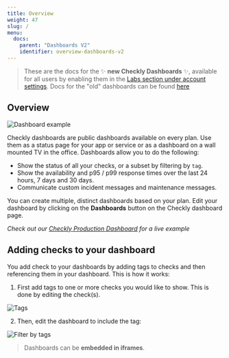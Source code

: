 ```yaml
---
title: Overview
weight: 47
slug: /
menu:
  docs:
    parent: "Dashboards V2"
    identifier: overview-dashboards-v2
---
```


> These are the docs for the ✨ **new Checkly Dashboards** ✨, available for all users by enabling them in the [Labs section under account settings](https://app.checklyhq.com/settings/account/labs).
> Docs for the "old" dashboards can be found [here](/docs/dashboards/)

## Overview

![Dashboard example](/docs/images/dashboards-v2/public-dashboard-1.png)

Checkly dashboards are public dashboards available on every plan. Use them as a status page for your app or service  or as
a dashboard on a wall mounted TV in the office. Dashboards allow you to do the following:

- Show the status of all your checks, or a subset by filtering by `tag`.
- Show the availability and p95 / p99 response times over the last 24 hours, 7 days and 30 days.
- Communicate custom incident messages and maintenance messages.

You can create multiple, distinct dashboards based on your plan. Edit your dashboard by clicking on
the **Dashboards** button on the Checkly dashboard page.


*Check out our [Checkly Production Dashboard](https://status.checkly-dashboards.com) for a live example* 

## Adding checks to your dashboard

You add check to your dashboards by adding tags to checks and then referencing them in your dashboard. This is how it works:

1. First add tags to one or more checks you would like to show. This is done by editing the check(s). 

![Tags](/docs/images/dashboards-v2/tags.png)

2. Then, edit the dashboard to include the tag:

![Filter by tags](/docs/images/dashboards/filter_by_tag.png)



> Dashboards can be **embedded in iframes**.

